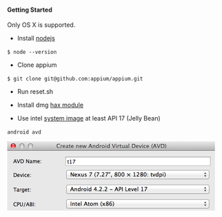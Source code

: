 #### Getting Started

Only OS X is supported.

- Install [nodejs](http://nodejs.org/)

`$ node --version`

- Clone appium

`$ git clone git@github.com:appium/appium.git`

- Run reset.sh

- Install dmg [hax module](http://software.intel.com/en-us/articles/intel-hardware-accelerated-execution-manager)
- Use intel [system image](http://software.intel.com/en-us/articles/android-4-2-jelly-bean-x86-emulator-system-image) at least API 17 (Jelly Bean)

`android avd`

![](img/avd_settings.png)
